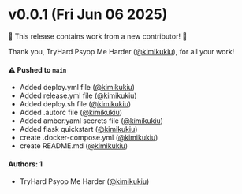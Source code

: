 # v0.0.1 (Fri Jun 06 2025)

:tada: This release contains work from a new contributor! :tada:

Thank you, TryHard Psyop Me Harder ([@kimikukiu](https://github.com/kimikukiu)), for all your work!

#### ⚠️ Pushed to `main`

- Added deploy.yml file ([@kimikukiu](https://github.com/kimikukiu))
- Added release.yml file ([@kimikukiu](https://github.com/kimikukiu))
- Added deploy.sh file ([@kimikukiu](https://github.com/kimikukiu))
- Added .autorc file ([@kimikukiu](https://github.com/kimikukiu))
- Added amber.yaml secrets file ([@kimikukiu](https://github.com/kimikukiu))
- Added flask quickstart ([@kimikukiu](https://github.com/kimikukiu))
- create .docker-compose.yml ([@kimikukiu](https://github.com/kimikukiu))
- create README.md ([@kimikukiu](https://github.com/kimikukiu))

#### Authors: 1

- TryHard Psyop Me Harder ([@kimikukiu](https://github.com/kimikukiu))
